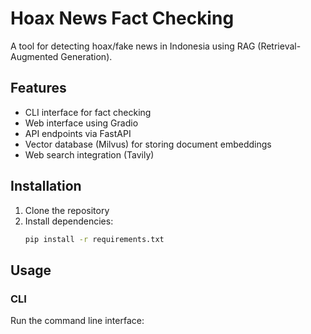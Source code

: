 # Hoax News Fact Checking

A tool for detecting hoax/fake news in Indonesia using RAG (Retrieval-Augmented Generation).

## Features

- CLI interface for fact checking
- Web interface using Gradio
- API endpoints via FastAPI
- Vector database (Milvus) for storing document embeddings
- Web search integration (Tavily)

## Installation

1. Clone the repository
2. Install dependencies:
   ```bash
   pip install -r requirements.txt
   ```

## Usage

### CLI

Run the command line interface:
